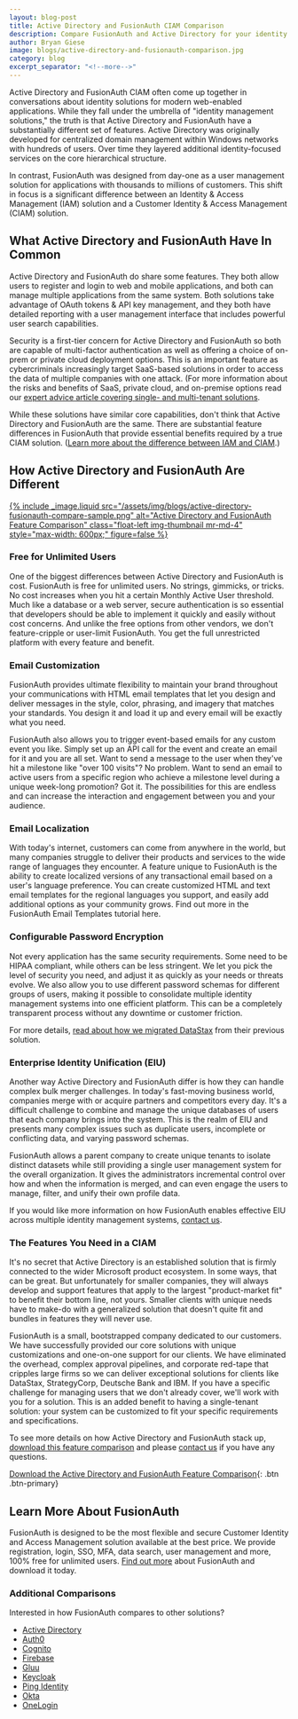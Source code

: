 ```yaml
---
layout: blog-post
title: Active Directory and FusionAuth CIAM Comparison
description: Compare FusionAuth and Active Directory for your identity and access management solution.
author: Bryan Giese
image: blogs/active-directory-and-fusionauth-comparison.jpg
category: blog
excerpt_separator: "<!--more-->"
---
```


Active Directory and FusionAuth CIAM often come up together in conversations about identity solutions for modern web-enabled applications. While they fall under the umbrella of "identity management solutions," the truth is that Active Directory and FusionAuth have a substantially different set of features. Active Directory was originally developed for centralized domain management within Windows networks with hundreds of users. Over time they layered additional identity-focused services on the core hierarchical structure.

<!--more-->

In contrast, FusionAuth was designed from day-one as a user management solution for applications with thousands to millions of customers. This shift in focus is a significant difference between an Identity & Access Management (IAM) solution and a Customer Identity & Access Management (CIAM) solution.

## What Active Directory and FusionAuth Have In Common

Active Directory and FusionAuth do share some features. They both allow users to register and login to web and mobile applications, and both can manage multiple applications from the same system. Both solutions take advantage of OAuth tokens & API key management, and they both have detailed reporting with a user management interface that includes powerful user search capabilities.

Security is a first-tier concern for Active Directory and FusionAuth so both are capable of multi-factor authentication as well as offering a choice of on-prem or private cloud deployment options. This is an important feature as cybercriminals increasingly target SaaS-based solutions in order to access the data of multiple companies with one attack. (For more information about the risks and benefits of SaaS, private cloud, and on-premise options read our [expert advice article covering single- and multi-tenant solutions](/learn/expert-advice/identity-basics/multi-tenancy-vs-single-tenant-idaas-solutions "Read more about single- and multi-tenant identity solutions").

While these solutions have similar core capabilities, don't think that Active Directory and FusionAuth are the same. There are substantial feature differences in FusionAuth that provide essential benefits required by a true CIAM solution. ([Learn more about the difference between IAM and CIAM](https://www.inversoft.com/products/identity-user-management/ciam-vs-iam "Learn more about IAM vs. CIAM").)

## How Active Directory and FusionAuth Are Different

[{% include _image.liquid src="/assets/img/blogs/active-directory-fusionauth-compare-sample.png" alt="Active Directory and FusionAuth Feature Comparison" class="float-left img-thumbnail mr-md-4" style="max-width: 600px;" figure=false %}](https://fusionauth.io/resources/fusionauth-vs-active-directory.pdf "Download the Active Directory and FusionAuth Feature Comparison")

### Free for Unlimited Users

One of the biggest differences between Active Directory and FusionAuth is cost. FusionAuth is free for unlimited users. No strings, gimmicks, or tricks. No cost increases when you hit a certain Monthly Active User threshold. Much like a database or a web server, secure authentication is so essential that developers should be able to implement it quickly and easily without cost concerns. And unlike the free options from other vendors, we don't feature-cripple or user-limit FusionAuth. You get the full unrestricted platform with every feature and benefit.

### Email Customization

FusionAuth provides ultimate flexibility to maintain your brand throughout your communications with HTML email templates that let you design and deliver messages in the style, color, phrasing, and imagery that matches your standards. You design it and load it up and every email will be exactly what you need.

FusionAuth also allows you to trigger event-based emails for any custom event you like. Simply set up an API call for the event and create an email for it and you are all set. Want to send a message to the user when they've hit a milestone like "over 100 visits"? No problem. Want to send an email to active users from a specific region who achieve a milestone level during a unique week-long promotion? Got it. The possibilities for this are endless and can increase the interaction and engagement between you and your audience.

### Email Localization

With today's internet, customers can come from anywhere in the world, but many companies struggle to deliver their products and services to the wide range of languages they encounter. A feature unique to FusionAuth is the ability to create localized versions of any transactional email based on a user's language preference. You can create customized HTML and text email templates for the regional languages you support, and easily add additional options as your community grows. Find out more in the FusionAuth Email Templates tutorial here.

### Configurable Password Encryption

Not every application has the same security requirements. Some need to be HIPAA compliant, while others can be less stringent. We let you pick the level of security you need, and adjust it as quickly as your needs or threats evolve. We also allow you to use different password schemas for different groups of users, making it possible to consolidate multiple identity management systems into one efficient platform. This can be a completely transparent process without any downtime or customer friction.

For more details, [read about how we migrated DataStax](/resources/datastax-case-study "Read about DataStax migration") from their previous solution.

### Enterprise Identity Unification (EIU)

Another way Active Directory and FusionAuth differ is how they can handle complex bulk merger challenges. In today's fast-moving business world, companies merge with or acquire partners and competitors every day. It's a difficult challenge to combine and manage the unique databases of users that each company brings into the system. This is the realm of EIU and presents many complex issues such as duplicate users, incomplete or conflicting data, and varying password schemas.

FusionAuth allows a parent company to create unique tenants to isolate distinct datasets while still providing a single user management system for the overall organization. It gives the administrators incremental control over how and when the information is merged, and can even engage the users to manage, filter, and unify their own profile data.

If you would like more information on how FusionAuth enables effective EIU across multiple identity management systems, [contact us](/contact "Contact us today!").

### The Features You Need in a CIAM

It's no secret that Active Directory is an established solution that is firmly connected to the wider Microsoft product ecosystem. In some ways, that can be great. But unfortunately for smaller companies, they will always develop and support features that apply to the largest "product-market fit" to benefit their bottom line, not yours. Smaller clients with unique needs have to make-do with a generalized solution that doesn't quite fit and bundles in features they will never use.

FusionAuth is a small, bootstrapped company dedicated to our customers. We have successfully provided our core solutions with unique customizations and one-on-one support for our clients. We have eliminated the overhead, complex approval pipelines, and corporate red-tape that cripples large firms so we can deliver exceptional solutions for clients like DataStax, StrategyCorp, Deutsche Bank and IBM. If you have a specific challenge for managing users that we don't already cover, we'll work with you for a solution. This is an added benefit to having a single-tenant solution: your system can be customized to fit your specific requirements and specifications.

To see more details on how Active Directory and FusionAuth stack up, [download this feature comparison](/resources/fusionauth-vs-active-directory.pdf "Active Directory and FusionAuth Feature Comparison") and please [contact us](/contact "Contact Us") if you have any questions.

[Download the Active Directory and FusionAuth Feature Comparison](/resources/fusionauth-vs-active-directory.pdf "Active Directory and FusionAuth Feature Comparison"){: .btn .btn-primary}

## Learn More About FusionAuth
FusionAuth is designed to be the most flexible and secure Customer Identity and Access Management solution available at the best price. We provide registration, login, SSO, MFA, data search, user management and more, 100% free for unlimited users. [Find out more](/ "FusionAuth Home") about FusionAuth and download it today.

### Additional Comparisons

Interested in how FusionAuth compares to other solutions?
- [Active Directory](/blog/2018/09/14/active-directory-and-fusionauth-ciam-comparison "Active Directory and FusionAuth")
- [Auth0](/blog/2018/10/19/auth0-and-fusionauth-a-tale-of-two-solutions "Auth0 and FusionAuth")
- [Cognito](/blog/2018/09/18/amazon-cognito-and-fusionauth-comparison "Amazon Cognito and FusionAuth")
- [Firebase](/blog/2018/10/02/firebase-and-fusionauth-ciam-comparison "Firebase and FusionAuth")
- [Gluu](/blog/2019/07/16/gluu-fusionauth-compare-identity-management-solutions "Gluu and FusionAuth")
- [Keycloak](/blog/2019/03/06/keycloak-fusionauth-comparison "Keycloak and FusionAuth")
- [Ping Identity](/blog/2018/10/08/quick-comparison-ping-identity-and-fusionauth "Ping Identity and FusionAuth")
- [Okta](/blog/2018/10/16/8-things-to-know-about-okta-and-fusionauth "Okta and FusionAuth")
- [OneLogin](/blog/2018/10/12/onelogin-and-fusionauth "OneLogin and FusionAuth")
